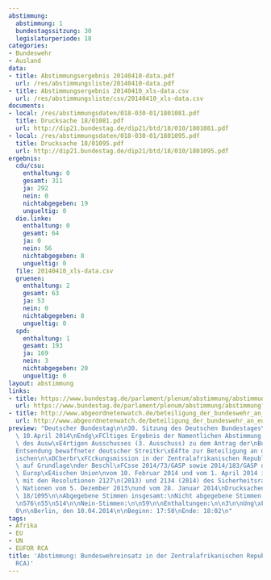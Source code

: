 ```yaml
---
abstimmung:
  abstimmung: 1
  bundestagssitzung: 30
  legislaturperiode: 18
categories:
- Bundeswehr
- Ausland
data:
- title: Abstimmungsergebnis 20140410-data.pdf
  url: /res/abstimmungsliste/20140410-data.pdf
- title: Abstimmungsergebnis 20140410_xls-data.csv
  url: /res/abstimmungsliste/csv/20140410_xls-data.csv
documents:
- local: /res/abstimmungsdaten/018-030-01/1801081.pdf
  title: Drucksache 18/01081.pdf
  url: http://dip21.bundestag.de/dip21/btd/18/010/1801081.pdf
- local: /res/abstimmungsdaten/018-030-01/1801095.pdf
  title: Drucksache 18/01095.pdf
  url: http://dip21.bundestag.de/dip21/btd/18/010/1801095.pdf
ergebnis:
  cdu/csu:
    enthaltung: 0
    gesamt: 311
    ja: 292
    nein: 0
    nichtabgegeben: 19
    ungueltig: 0
  die.linke:
    enthaltung: 0
    gesamt: 64
    ja: 0
    nein: 56
    nichtabgegeben: 8
    ungueltig: 0
  file: 20140410_xls-data.csv
  gruenen:
    enthaltung: 2
    gesamt: 63
    ja: 53
    nein: 0
    nichtabgegeben: 8
    ungueltig: 0
  spd:
    enthaltung: 1
    gesamt: 193
    ja: 169
    nein: 3
    nichtabgegeben: 20
    ungueltig: 0
layout: abstimmung
links:
- title: https://www.bundestag.de/parlament/plenum/abstimmung/abstimmung?id=261
  url: https://www.bundestag.de/parlament/plenum/abstimmung/abstimmung?id=261
- title: http://www.abgeordnetenwatch.de/beteiligung_der_bundeswehr_an_eufor_einsatz_zentralafrika-1105-593.html
  url: http://www.abgeordnetenwatch.de/beteiligung_der_bundeswehr_an_eufor_einsatz_zentralafrika-1105-593.html
preview: "Deutscher Bundestag\n\n30. Sitzung des Deutschen Bundestages\nam Donnerstag,\
  \ 10.April 2014\nEndg\xFCltiges Ergebnis der Namentlichen Abstimmung Nr. 1\n\nBeschlussempfehlung\
  \ des Ausw\xE4rtigen Ausschusses (3. Ausschuss) zu dem Antrag der\nBundesregierung\n\
  Entsendung bewaffneter deutscher Streitkr\xE4fte zur Beteiligung an der Europ\xE4\
  ischen\n\xDCberbr\xFCckungsmission in der Zentralafrikanischen Republik (EUFOR RCA)\
  \ auf Grundlage\nder Beschl\xFCsse 2014/73/GASP sowie 2014/183/GASP des Rates der\
  \ Europ\xE4ischen Union\nvom 10. Februar 2014 und vom 1. April 2014 in Verbindung\
  \ mit den Resolutionen 2127\n(2013) und 2134 (2014) des Sicherheitsrates der Vereinten\
  \ Nationen vom 5. Dezember 2013\nund vom 28. Januar 2014\nDrucksachen 18/1081 und\
  \ 18/1095\n\nAbgegebene Stimmen insgesamt:\nNicht abgegebene Stimmen:\nJa-Stimmen:\n\
  \n576\n55\n514\n\nNein-Stimmen:\n\n59\n\nEnthaltungen:\n\n3\n\nUng\xFCltige:\n\n\
  0\n\nBerlin, den 10.04.2014\n\nBeginn: 17:58\nEnde: 18:02\n"
tags:
- Afrika
- EU
- UN
- EUFOR RCA
title: 'Abstimmung: Bundeswehreinsatz in der Zentralafrikanischen Republik (EUFOR
  RCA)'
---
```

